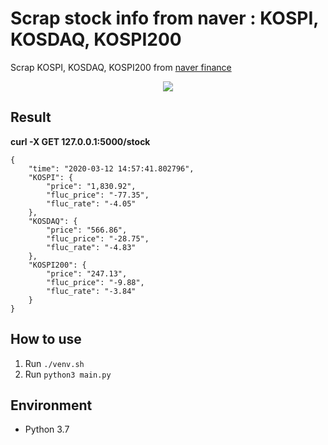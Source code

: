 # Scrap stock info from naver : KOSPI, KOSDAQ, KOSPI200

Scrap KOSPI, KOSDAQ, KOSPI200 from [naver finance](https://finance.naver.com/sise/)
<p align="center">
    <img src="https://user-images.githubusercontent.com/20381868/76387967-567fe080-63ab-11ea-800e-660f788fc145.png" />
</p>

## Result
**curl -X GET 127.0.0.1:5000/stock**
```angular2html
{
    "time": "2020-03-12 14:57:41.802796",
    "KOSPI": {
        "price": "1,830.92",
        "fluc_price": "-77.35",
        "fluc_rate": "-4.05"
    },
    "KOSDAQ": {
        "price": "566.86",
        "fluc_price": "-28.75",
        "fluc_rate": "-4.83"
    },
    "KOSPI200": {
        "price": "247.13",
        "fluc_price": "-9.88",
        "fluc_rate": "-3.84"
    }
}

```
## How to use
 1. Run ```./venv.sh``` 
 2. Run ```python3 main.py```
 
## Environment
- Python 3.7


